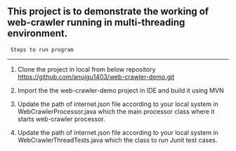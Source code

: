 This project is to demonstrate the working of web-crawler running in multi-threading environment.
---------------------------------
	 Steps to run program 
---------------------------------
1. Clone the project in local from below repository
https://github.com/anujgu1403/web-crawler-demo.git

2. Import the the web-crawler-demo project in IDE and build it using MVN

3. Update the path of internet.json file according to your local system in WebCrawlerProcessor.java which the main processor class where it starts web-crawler processor.

4. Update the path of internet.json file according to your local system in WebCrawlerThreadTests.java which the class to run Junit test cases. 